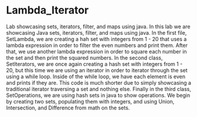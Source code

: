 # Lambda_Iterator
Lab showcasing sets, iterators, filter, and maps using java.
In this lab we are showcasing Java sets, iterators, filter, and maps using java. In the first file, SetLambda, we are creating a hah set with integers from 1 - 20 that uses a lambda expression in order to filter the even numbers and print them. After that, we use another lambda expression in order to square each number in the set and then print the squared numbers. In the second class,  SetIterators, we are once again creating a hash set with integers from 1 - 20, but this time we are using an iterator in order to iterator through the set using a while loop. Inside of the while loop, we have each element is even and prints if they are. This code is much shorter due to simply showcasing a traditional iterator traversing a set and nothing else. Finally in the third class, SetOperations, we are using hash sets in java to show operations. We begin by creating two sets, populating them with integers, and using Union, Intersection, and Difference from math on the sets. 
